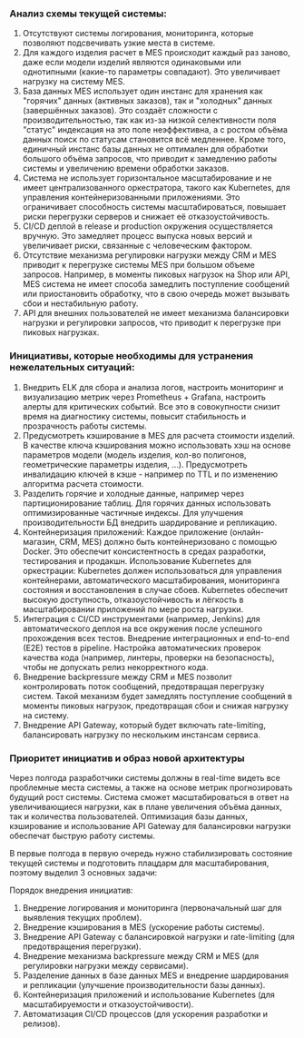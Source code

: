 
### Анализ схемы текущей системы:
1. Отсутствуют системы логирования, мониторинга, которые позволяют подсвечивать узкие места в системе.
2. Для каждого изделия расчет в MES происходит каждый раз заново, даже если модели изделий являются одинаковыми или однотипными (какие-то параметры совпадают). Это увеличивает нагрузку на систему MES.
3. База данных MES использует один инстанс для хранения как "горячих" данных (активных заказов), так и "холодных" данных (завершённых заказов). Это создаёт сложности с производительностью, так как из-за низкой селективности поля "статус" индексация на это поле неэффективна, а с ростом объёма данных поиск по статусам становится всё медленнее. Кроме того, единичный инстанс базы данных не оптимален для обработки большого объёма запросов, что приводит к замедлению работы системы и увеличению времени обработки заказов.
4. Система не использует горизонтальное масштабирование и не имеет централизованного оркестратора, такого как Kubernetes, для управления контейнеризованными приложениями. Это ограничивает способность системы масштабироваться, повышает риски перегрузки серверов и снижает её отказоустойчивость.
5. CI/CD деплой в release и production окружения осуществляется вручную. Это замедляет процесс выпуска новых версий и увеличивает риски, связанные с человеческим фактором.
6. Отсутствие механизма регулировки нагрузки между CRM и MES приводит к перегрузке системы MES при большом объеме запросов. Например, в моменты пиковых нагрузок на Shop или API, MES система не имеет способа замедлить поступление сообщений или приостановить обработку, что в свою очередь может вызывать сбои и нестабильную работу.
7. API для внешних пользователей не имеет механизма балансировки нагрузки и регулировки запросов, что приводит к перегрузке при пиковых нагрузках.



### Инициативы, которые необходимы для устранения нежелательных ситуаций:
1. Внедрить ELK для сбора и анализа логов, настроить мониторинг и визуализацию метрик через Prometheus + Grafana, настроить алерты для критических событий. Все это в совокупности
   снизит время на диагностику системы, повысит стабильность и прозрачность работы системы.
2. Предусмотреть кэширование в MES для расчета стоимости изделий. В качестве ключа кэширования можно использовать хэш на основе параметров модели (модель изделия, кол-во полигонов, геометрические параметры изделия, ...).
Предусмотреть инвалидацию ключей в кэше - например по TTL и по изменению алгоритма расчета стоимости.
3. Разделить горячие и холодные данные, например через партиционирование таблиц. Для горячих данных использовать оптимизированные частичные индексы.
Для улучшения производительности БД внедрить шардирование и репликацию.
4. Контейнеризация приложений: Каждое приложение (онлайн-магазин, CRM, MES) должно быть контейнеризовано с помощью Docker. Это обеспечит консистентность в средах разработки, тестирования и продакшн.
   Использование Kubernetes для оркестрации: Kubernetes должен использоваться для управления контейнерами, автоматического масштабирования, мониторинга состояния и восстановления в случае сбоев. Kubernetes обеспечит высокую доступность, отказоустойчивость и лёгкость в масштабировании приложений по мере роста нагрузки.
5. Интеграция с CI/CD инструментами (например, Jenkins) для автоматического деплоя на все окружения после успешного прохождения всех тестов. Внедрение интеграционных и end-to-end (E2E) тестов в pipeline. Настройка автоматических проверок качества кода (например, линтеры, проверки на безопасность), чтобы не допускать релиз некорректного кода.
6. Внедрение backpressure между CRM и MES позволит контролировать поток сообщений, предотвращая перегрузку систем. Такой механизм будет замедлять поступление сообщений в моменты пиковых нагрузок, предотвращая сбои и снижая нагрузку на систему.
7. Внедрение API Gateway, который будет включать rate-limiting, балансировать нагрузку по нескольким инстансам сервиса.

### Приоритет инициатив и образ новой архитектуры

Через полгода разработчики системы должны в real-time видеть все проблемные места системы, а также на основе метрик прогнозировать будущий рост системы. Система сможет масштабироваться в ответ на увеличивающиеся нагрузки, как в плане увеличения объёма данных, так и количества пользователей.
Оптимизация базы данных, кэширование и использование API Gateway для балансировки нагрузки обеспечат быструю работу системы.

В первые полгода в первую очередь нужно стабилизировать состояние текущей системы и подготовить плацдарм для масштабирования, поэтому выделил 3 основных задачи:

Порядок внедрения инициатив:
1. Внедрение логирования и мониторинга (первоначальный шаг для выявления текущих проблем).
2. Внедрение кэширования в MES (ускорение работы системы).
3. Внедрение API Gateway с балансировкой нагрузки и rate-limiting (для предотвращения перегрузки).
4. Внедрение механизма backpressure между CRM и MES (для регулировки нагрузки между сервисами).
5. Разделение данных в базе данных MES и внедрение шардирования и репликации (улучшение производительности базы данных).
6. Контейнеризация приложений и использование Kubernetes (для масштабируемости и отказоустойчивости).
7. Автоматизация CI/CD процессов (для ускорения разработки и релизов).








